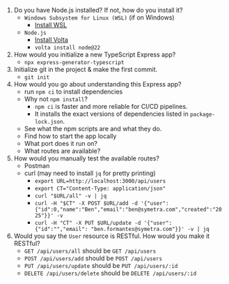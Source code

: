 1. Do you have Node.js installed? If not, how do you install it?
   - `Windows Subsystem for Linux (WSL)` (if on Windows)
     - [Install WSL](https://docs.microsoft.com/en-us/windows/wsl/install])
   - `Node.js`
     - [Install Volta](https://volta.sh/)
     - `volta install node@22`
2. How would you initialize a new TypeScript Express app?
   - `npx express-generator-typescript`
3. Initialize git in the project & make the first commit.
   - `git init`
4. How would you go about understanding this Express app?
   - run `npm ci` to install dependencies
   - Why not `npm install`?
     - `npm ci` is faster and more reliable for CI/CD pipelines.
     - It installs the exact versions of dependencies listed in `package-lock.json`.
   - See what the npm scripts are and what they do.
   - Find how to start the app locally
   - What port does it run on?
   - What routes are available?
5. How would you manually test the available routes?
   - Postman
   - curl (may need to install `jq` for pretty printing)
     - `export URL=http://localhost:3000/api/users`
     - `export CT="Content-Type: application/json"`
     - `curl "$URL/all" -v | jq`
     - `curl -H "$CT" -X POST $URL/add -d '{"user":{"id":0,"name":"Ben","email":"ben@symetra.com","created":"2025"}}' -v`
     - `curl -H "CT" -X PUT $URL/update -d '{"user":{"id":"","email": "ben.formantes@symetra.com"}}' -v | jq`
6. Would you say the `User` resource is RESTful. How would you make it RESTful?
   - `GET /api/users/all` should be `GET /api/users`
   - `POST /api/users/add` should be `POST /api/users`
   - `PUT /api/users/update` should be `PUT /api/users/:id`
   - `DELETE /api/users/delete` should be `DELETE /api/users/:id`

